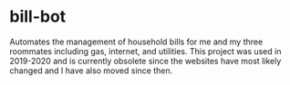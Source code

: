 # bill-bot
Automates the management of household bills for me and my three roommates including gas, internet, and utilities. This project was used in 2019-2020 and is currently obsolete since the websites have most likely changed and I have also moved since then. 
